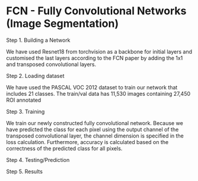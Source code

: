 # FCN - Fully Convolutional Networks (Image Segmentation)

Step 1. Building a Network
 
We have used Resnet18 from torchvision as a backbone for initial layers and customised the last layers according to the FCN paper by adding the 1x1 and transposed convolutional layers.

Step 2. Loading dataset

We have used the PASCAL VOC 2012 dataset to train our network that includes 21 classes. The train/val data has 11,530 images containing 27,450 ROI annotated

Step 3. Training

We train our newly constructed fully convolutional network. Because we have predicted the class for each pixel using the output channel of the transposed convolutional layer, the channel dimension is specified in the loss calculation. Furthermore, accuracy is calculated based on the correctness of the predicted class for all pixels.

Step 4. Testing/Prediction

Step 5. Results

